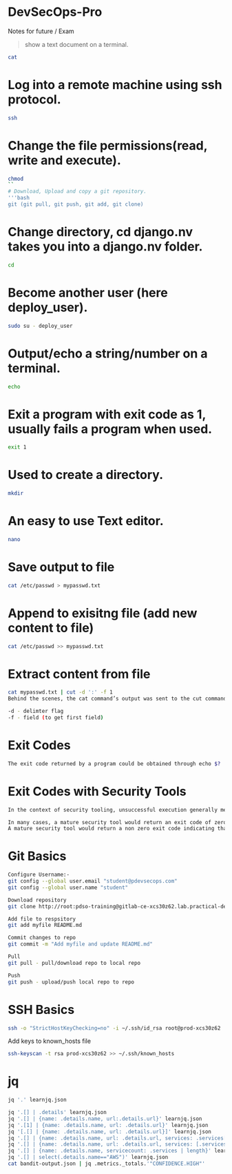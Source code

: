 # DevSecOps-Pro
Notes for future / Exam
> show a text document on a terminal.
```bash
cat
``` 
# Log into a remote machine using ssh protocol.
```bash
ssh
``` 
# Change the file permissions(read, write and execute).
```bash
chmod
``
# Download, Upload and copy a git repository.
'''bash 
git (git pull, git push, git add, git clone) 
```
# Change directory, cd django.nv takes you into a django.nv folder.
```bash
cd
```
# Become another user (here deploy_user).
```bash
sudo su - deploy_user 
```
# Output/echo a string/number on a terminal.
```bash
echo 
```
# Exit a program with exit code as 1, usually fails a program when used.
```bash
exit 1 
```
# Used to create a directory.
```bash
mkdir
```
#  An easy to use Text editor.
```bash
nano
```

# Save output to file
```bash
cat /etc/passwd > mypasswd.txt
```

# Append to exisitng file (add new content to file)
```bash
cat /etc/passwd >> mypasswd.txt
```

# Extract content from file
```bash
cat mypasswd.txt | cut -d ':' -f 1
Behind the scenes, the cat command’s output was sent to the cut command as an input, and it used -d (delimiter) flag with a colon as a separator/delimiter and -f (field) option to get the 1st field.

-d - delimter flag 
-f - field (to get first field)
```

# Exit Codes
```bash
The exit code returned by a program could be obtained through echo $?
```

# Exit Codes with Security Tools
```bash
In the context of security tooling, unsuccessful execution generally means that the security tool found vulnerabilities.

In many cases, a mature security tool would return an exit code of zero indicating that the tool found no vulnerabilities.
A mature security tool would return a non zero exit code indicating that the tool found one or more security vulnerabilities.
```

# Git Basics
```bash
Configure Username:-
git config --global user.email "student@pdevsecops.com"
git config --global user.name "student"

Download repository
git clone http://root:pdso-training@gitlab-ce-xcs30z62.lab.practical-devsecops.training/root/django-nv.git

Add file to respsitory
git add myfile README.md

Commit changes to repo
git commit -m "Add myfile and update README.md"

Pull
git pull - pull/download repo to local repo

Push
git push - upload/push local repo to repo
```
# SSH Basics
```bash
ssh -o "StrictHostKeyChecking=no" -i ~/.ssh/id_rsa root@prod-xcs30z62
```
Add keys to known_hosts file
```bash
ssh-keyscan -t rsa prod-xcs30z62 >> ~/.ssh/known_hosts
```

# jq
```bash
jq '.' learnjq.json

jq '.[] | .details' learnjq.json
jq '.[] | {name: .details.name, url:.details.url}' learnjq.json
jq '.[1] | {name: .details.name, url: .details.url}' learnjq.json
jq '[.[] | {name: .details.name, url: .details.url}]' learnjq.json
jq '.[] | {name: .details.name, url: .details.url, services: .services[]}' learnjq.json
jq '.[] | {name: .details.name, url: .details.url, services: [.services[]]}' learnjq.json
jq '.[] | {name: .details.name, servicecount: .services | length}' learnjq.json
jq '.[] | select(.details.name=="AWS")' learnjq.json
cat bandit-output.json | jq .metrics._totals.'"CONFIDENCE.HIGH"'

